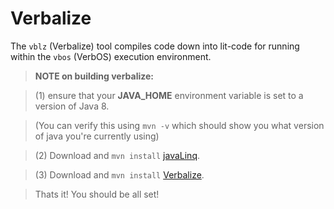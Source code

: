 Verbalize
=========

The `vblz` (Verbalize) tool compiles code down into lit-code for running within the `vbos` (VerbOS) execution environment.


> **NOTE on building verbalize:**

> (1) ensure that your **JAVA_HOME** environment variable is set to a version of Java 8. 

> (You can verify this using `mvn -v` which should show you what version of java you're currently using)

> (2) Download and `mvn install` <a href="https://github.com/sircodesalotOfTheRound/javaLinq">javaLinq</a>.

> (3) Download and `mvn install` <a href="https://github.com/sircodesalotOfTheRound/Verbalize">Verbalize</a>. 

> Thats it! You should be all set!
